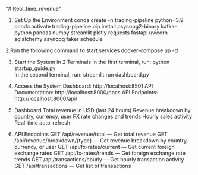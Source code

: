 "# Real_time_revenue" 
1. Set Up the Environment
conda create -n trading-pipeline python=3.9  
conda activate trading-pipeline
pip install psycopg2-binary kafka-python pandas numpy streamlit plotly requests fastapi uvicorn sqlalchemy asyncpg faker schedule  

2.Run the following command to start services
docker-compose up -d  

3. Start the System in 2 Terminals
In the first terminal, run:  python startup_guide.py  
In the second terminal, run:  streamlit run dashboard.py

4. Access the System
Dashboard: http://localhost:8501
API Documentation: http://localhost:8000/docs
API Endpoints: http://localhost:8000/api/

5. Dashboard
Total revenue in USD (last 24 hours)
Revenue breakdown by country, currency, user
FX rate changes and trends
Hourly sales activity
Real-time auto-refresh

6. API Endpoints
GET /api/revenue/total — Get total revenue
GET /api/revenue/breakdown/{type} — Get revenue breakdown by country, currency, or user
GET /api/fx-rates/current — Get current foreign exchange rates
GET /api/fx-rates/trends — Get foreign exchange rate trends
GET /api/transactions/hourly — Get hourly transaction activity
GET /api/transactions — Get list of transactions
